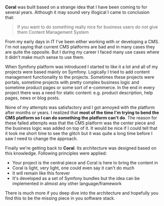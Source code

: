 **Coral** was built based on a strange idea that I have been coming to for several years. Although it may sound very illogical I came to conclusion that:

> If you want to do something really nice for business users do not give them Content Management System

From my early days in IT I've been either working with or developing a CMS. I'm not saying that current CMS platforms are bad and in many cases they are quite the opposite. But I during my career I faced many use cases where it didn't make much sense to use them.

When Symfony platform was introduced I started to like it a lot and all of my projects were based mainly on Symfony. Logically I tried to add content management functionality to the projects. Sometimes these projects were portals, sometime projects with pretty complex business logic and sometime product pages or some sort of e-commerce. In the end in every project there was a need for static content: e.g. product description, help pages, news or blog posts.

None of my attempts was satisfactory and I got annoyed with the platform after months or years. I realized that **most of the time I'm trying to bend the CMS platform so I can do something the platform can't do**. The reason for these failed attempts was that the CMS platform was the center piece and the business logic was added on top of it. It would be nice if I could tell that it took me short time to see the glitch but it was quite a long time before I saw I need to change the approach.

Finally we're getting back to **Coral**. Its architecture was designed based on this knowledge. Following principles were applied:

- Your project is the central piece and Coral is here to bring the content in
- Coral is light, very light, one could even say it can't do much
- It will remain like this forever
- It's developed as a set of Symfony bundles but the idea can be implemented in almost any other language/framework

There is much more if you deep dive into the architecture and hopefully you find this to be the missing piece in you software stack.